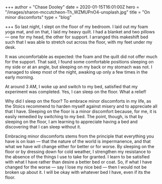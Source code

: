 +++
author = "Chase Dooley"
date = 2020-01-15T16:01:00Z
hero = "/images/sharon-mccutcheon-Th_WZMUPnO4-unsplash.jpg"
title = "On minor discomforts"
type = "blog"

+++
So last night, I slept on the floor of my bedroom. I laid out my foam yoga mat, and on that, I laid my heavy quilt. I had a blanket and two pillows — one for my head, the other for support. I arranged this makeshift bed such that I was able to stretch out across the floor, with my feet under my desk.

It was uncomfortable as expected: the foam and the quilt did not offer much for the support. That said, I found some comfortable positions sleeping on my side or at an angle, but sleeping on my back or my stomach was not. I managed to sleep most of the night, awaking up only a few times in the early morning.

At around 3 AM, I woke up and switch to my bed, satisfied that my experiment was completed. Yes, I can sleep on the floor. What a relief!

Why did I sleep on the floor? To embrace minor discomforts in my life, as the Stoics recommend to harden myself against misery and to appreciate all that I have. Sleeping on the floor is a minor discomfort because, for me, it is easily remedied by switching to my bed. The point, though, is that by sleeping on the floor, I am learning to appreciate having a bed and discovering that I can sleep without it.

Embracing minor discomforts stems from the principle that everything you have is on loan — that the nature of the world is impermanence, and that what we have will change either for better or for worse. By sleeping on the floor or by dressing down for cold weather, I strengthen my resistance to the absence of the things I use to take for granted. I learn to be satisfied with what I have rather than desire a better bed or coat. So, if what I have changed for the worse — say I lose my nice bed — then I would not be broken up about it. I will be okay with whatever bed I have, even if its the floor.